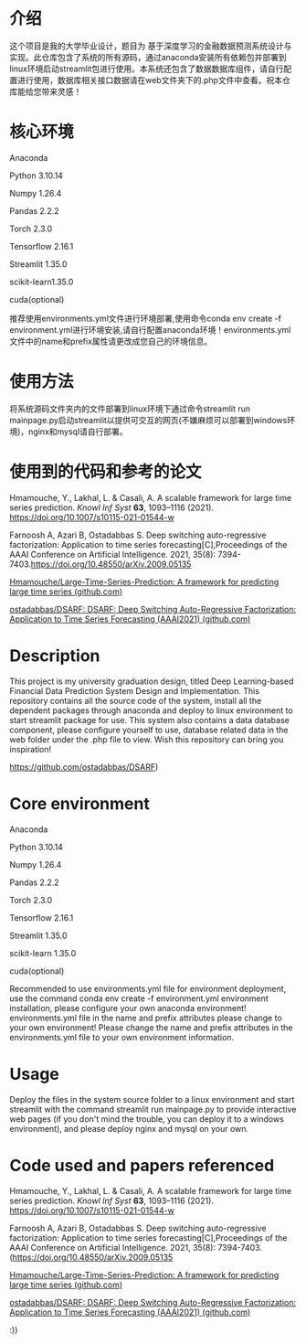 # 介绍

这个项目是我的大学毕业设计，题目为 基于深度学习的金融数据预测系统设计与实现。此仓库包含了系统的所有源码，通过anaconda安装所有依赖包并部署到linux环境启动streamlit包进行使用。本系统还包含了数据数据库组件，请自行配置进行使用，数据库相关接口数据请在web文件夹下的.php文件中查看。祝本仓库能给您带来灵感！

# 核心环境

Anaconda

Python 3.10.14

Numpy 1.26.4

Pandas 2.2.2

Torch 2.3.0

Tensorflow 2.16.1

Streamlit 1.35.0

scikit-learn1.35.0

cuda(optional)

推荐使用environments.yml文件进行环境部署,使用命令conda env create -f environment.yml进行环境安装,请自行配置anaconda环境！environments.yml文件中的name和prefix属性请更改成您自己的环境信息。

# 使用方法

将系统源码文件夹内的文件部署到linux环境下通过命令streamlit run mainpage.py启动streamlit以提供可交互的网页(不嫌麻烦可以部署到windows环境)，nginx和mysql请自行部署。

# 使用到的代码和参考的论文

Hmamouche, Y., Lakhal, L. & Casali, A. A scalable framework for large time series prediction. *Knowl Inf Syst* **63**, 1093–1116 (2021). https://doi.org/10.1007/s10115-021-01544-w

Farnoosh A, Azari B, Ostadabbas S. Deep switching auto-regressive factorization: Application to time series forecasting[C],Proceedings of the AAAI Conference on Artificial Intelligence. 2021, 35(8): 7394-7403.https://doi.org/10.48550/arXiv.2009.05135

[Hmamouche/Large-Time-Series-Prediction: A framework for predicting large time series (github.com)](https://github.com/Hmamouche/Large-Time-Series-Prediction)

[ostadabbas/DSARF: DSARF: Deep Switching Auto-Regressive Factorization: Application to Time Series Forecasting (AAAI2021) (github.com)](https://github.com/ostadabbas/DSARF)

# Description

This project is my university graduation design, titled Deep Learning-based Financial Data Prediction System Design and Implementation. This repository contains all the source code of the system, install all the dependent packages through anaconda and deploy to linux environment to start streamlit package for use. This system also contains a data database component, please configure yourself to use, database related data in the web folder under the .php file to view. Wish this repository can bring you inspiration!

https://github.com/ostadabbas/DSARF)

# Core environment

Anaconda

Python 3.10.14

Numpy 1.26.4

Pandas 2.2.2

Torch 2.3.0

Tensorflow 2.16.1

Streamlit 1.35.0

scikit-learn 1.35.0

cuda(optional)

Recommended to use environments.yml file for environment deployment, use the command conda env create -f environment.yml environment installation, please configure your own anaconda environment! environments.yml file in the name and prefix attributes please change to your own environment! Please change the name and prefix attributes in the environments.yml file to your own environment information.

# Usage

Deploy the files in the system source folder to a linux environment and start streamlit with the command streamlit run mainpage.py to provide interactive web pages (if you don't mind the trouble, you can deploy it to a windows environment), and please deploy nginx and mysql on your own.

# Code used and papers referenced

Hmamouche, Y., Lakhal, L. & Casali, A. A scalable framework for large time series prediction. *Knowl Inf Syst* **63**, 1093–1116 (2021). https://doi.org/10.1007/s10115-021-01544-w

Farnoosh A, Azari B, Ostadabbas S. Deep switching auto-regressive factorization: Application to time series forecasting[C],Proceedings of the AAAI Conference on Artificial Intelligence. 2021, 35(8): 7394-7403.(https://doi.org/10.48550/arXiv.2009.05135

[Hmamouche/Large-Time-Series-Prediction: A framework for predicting large time series (github.com)](https://github.com/Hmamouche/Large-Time-Series-Prediction)

[ostadabbas/DSARF: DSARF: Deep Switching Auto-Regressive Factorization: Application to Time Series Forecasting (AAAI2021) (github.com)](https://github.com/ostadabbas/DSARF)

:))